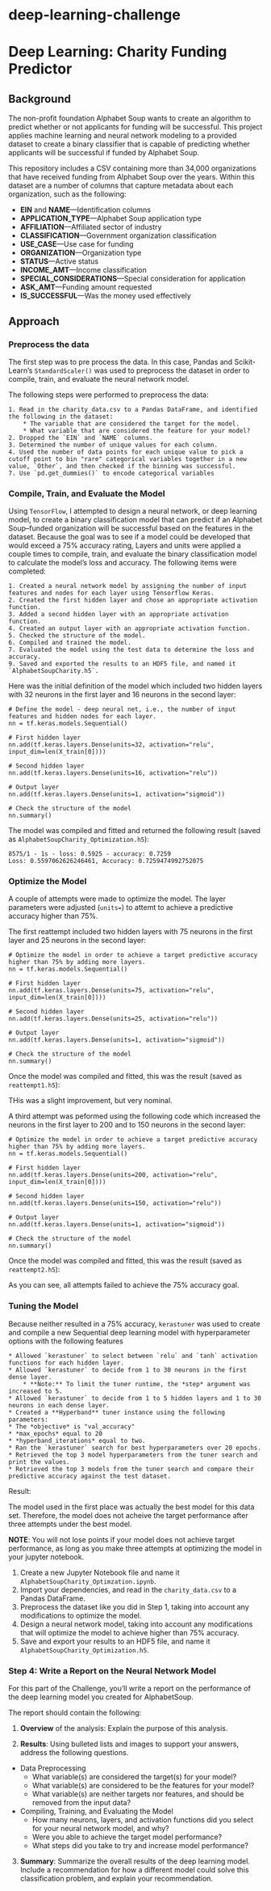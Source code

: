 # deep-learning-challenge
 
# Deep Learning: Charity Funding Predictor

## Background

The non-profit foundation Alphabet Soup wants to create an algorithm to predict whether or not applicants for funding will be successful. This project applies machine learning and neural network modeling to a provided dataset to create a binary classifier that is capable of predicting whether applicants will be successful if funded by Alphabet Soup.

This repository includes a CSV containing more than 34,000 organizations that have received funding from Alphabet Soup over the years. Within this dataset are a number of columns that capture metadata about each organization, such as the following:

* **EIN** and **NAME**—Identification columns
* **APPLICATION_TYPE**—Alphabet Soup application type
* **AFFILIATION**—Affiliated sector of industry
* **CLASSIFICATION**—Government organization classification
* **USE_CASE**—Use case for funding
* **ORGANIZATION**—Organization type
* **STATUS**—Active status
* **INCOME_AMT**—Income classification
* **SPECIAL_CONSIDERATIONS**—Special consideration for application
* **ASK_AMT**—Funding amount requested
* **IS_SUCCESSFUL**—Was the money used effectively

## Approach

### Preprocess the data

The first step was to pre process the data. In this case, Pandas and Scikit-Learn’s `StandardScaler()` was used to preprocess the dataset in order to compile, train, and evaluate the neural network model.

The following steps were performed to preprocess the data:

    1. Read in the charity_data.csv to a Pandas DataFrame, and identified the following in the dataset:
        * The variable that are considered the target for the model.
        * What variable that are considered the feature for your model?
    2. Dropped the `EIN` and `NAME` columns.
    3. Determined the number of unique values for each column.
    4. Used the number of data points for each unique value to pick a cutoff point to bin "rare" categorical variables together in a new value, `Other`, and then checked if the binning was successful.
    7. Use `pd.get_dummies()` to encode categorical variables

### Compile, Train, and Evaluate the Model

Using `TensorFlow`, I attempted to design a neural network, or deep learning model, to create a binary classification model that can predict if an Alphabet Soup–funded organization will be successful based on the features in the dataset. Because the goal was to see if a model could be developed that would exceed a 75% accuracy rating, Layers and units were applied a couple times to compile, train, and evaluate the binary classification model to calculate the model’s loss and accuracy.  The following items were completed:

    1. Created a neural network model by assigning the number of input features and nodes for each layer using Tensorflow Keras.
    2. Created the first hidden layer and chose an appropriate activation function.
    3. Added a second hidden layer with an appropriate activation function.
    4. Created an output layer with an appropriate activation function.
    5. Checked the structure of the model.
    6. Compiled and trained the model.
    7. Evaluated the model using the test data to determine the loss and accuracy.
    9. Saved and exported the results to an HDF5 file, and named it `AlphabetSoupCharity.h5`.

Here was the initial definition of the model which included two hidden layers with 32 neurons in the first layer and 16 neurons in the second layer:

    # Define the model - deep neural net, i.e., the number of input features and hidden nodes for each layer.
    nn = tf.keras.models.Sequential()

    # First hidden layer
    nn.add(tf.keras.layers.Dense(units=32, activation="relu", input_dim=len(X_train[0])))

    # Second hidden layer
    nn.add(tf.keras.layers.Dense(units=16, activation="relu"))

    # Output layer
    nn.add(tf.keras.layers.Dense(units=1, activation="sigmoid"))

    # Check the structure of the model
    nn.summary()

The model was compiled and fitted and returned the following result (saved as `AlphabetSoupCharity_Optimization.h5`):

    8575/1 - 1s - loss: 0.5925 - accuracy: 0.7259
    Loss: 0.5597062626246461, Accuracy: 0.7259474992752075

### Optimize the Model

A couple of attempts were made to optimize the model.  The layer parameters were adjusted (`units=`) to attemt to achieve a predictive accuracy higher than 75%. 

The first reattempt included two hidden layers with 75 neurons in the first layer and 25 neurons in the second layer:

    # Optimize the model in order to achieve a target predictive accuracy higher than 75% by adding more layers.
    nn = tf.keras.models.Sequential()

    # First hidden layer
    nn.add(tf.keras.layers.Dense(units=75, activation="relu", input_dim=len(X_train[0])))

    # Second hidden layer
    nn.add(tf.keras.layers.Dense(units=25, activation="relu"))

    # Output layer
    nn.add(tf.keras.layers.Dense(units=1, activation="sigmoid"))

    # Check the structure of the model
    nn.summary()

Once the model was compiled and fitted, this was the result (saved as `reattempt1.h5`):



THis was a slight improvement, but very nominal.  

A third attempt was peformed using the following code which increased the neurons in the first layer to 200 and to 150 neurons in the second layer:

    # Optimize the model in order to achieve a target predictive accuracy higher than 75% by adding more layers.
    nn = tf.keras.models.Sequential()

    # First hidden layer
    nn.add(tf.keras.layers.Dense(units=200, activation="relu", input_dim=len(X_train[0])))

    # Second hidden layer
    nn.add(tf.keras.layers.Dense(units=150, activation="relu"))

    # Output layer
    nn.add(tf.keras.layers.Dense(units=1, activation="sigmoid"))

    # Check the structure of the model
    nn.summary()

Once the model was compiled and fitted, this was the result (saved as `reattempt2.h5`):



As you can see, all attempts failed to achieve the 75% accuracy goal.

### Tuning the Model

Because neither resulted in a 75% accuracy, `kerastuner` was used to create and compile a new Sequential deep learning model with hyperparameter options with the following features

    * Allowed `kerastuner` to select between `relu` and `tanh` activation functions for each hidden layer.
    * Allowed `kerastuner` to decide from 1 to 30 neurons in the first dense layer.
        * **Note:** To limit the tuner runtime, the *step* argument was increased to 5.
    * Allowed `kerastuner` to decide from 1 to 5 hidden layers and 1 to 30 neurons in each dense layer.
    * Created a **Hyperband** tuner instance using the following parameters:
    * The *objective* is "val_accuracy"
    * *max_epochs* equal to 20
    * *hyperband_iterations* equal to two.
    * Ran the `kerastuner` search for best hyperparameters over 20 epochs.
    * Retrieved the top 3 model hyperparameters from the tuner search and print the values.
    * Retrieved the top 3 models from the tuner search and compare their predictive accuracy against the test dataset.

Result:



The model used in the first place was actually the best model for this data set.  Therefore, the model does not acheive the target performance after three attempts under the best model.

**NOTE**: You will not lose points if your model does not achieve target performance, as long as you make three attempts at optimizing the model in your jupyter notebook.

1. Create a new Jupyter Notebook file and name it `AlphabetSoupCharity_Optimzation.ipynb`.
2. Import your dependencies, and read in the `charity_data.csv` to a Pandas DataFrame.
3. Preprocess the dataset like you did in Step 1, taking into account any modifications to optimize the model.
4. Design a neural network model, taking into account any modifications that will optimize the model to achieve higher than 75% accuracy.
5. Save and export your results to an HDF5 file, and name it `AlphabetSoupCharity_Optimization.h5`.

### Step 4: Write a Report on the Neural Network Model

For this part of the Challenge, you’ll write a report on the performance of the deep learning model you created for AlphabetSoup.

The report should contain the following:

1. **Overview** of the analysis: Explain the purpose of this analysis.

2. **Results**: Using bulleted lists and images to support your answers, address the following questions.

  * Data Preprocessing
    * What variable(s) are considered the target(s) for your model?
    * What variable(s) are considered to be the features for your model?
    * What variable(s) are neither targets nor features, and should be removed from the input data?
  * Compiling, Training, and Evaluating the Model
    * How many neurons, layers, and activation functions did you select for your neural network model, and why?
    * Were you able to achieve the target model performance?
    * What steps did you take to try and increase model performance?

3. **Summary**: Summarize the overall results of the deep learning model. Include a recommendation for how a different model could solve this classification problem, and explain your recommendation.
